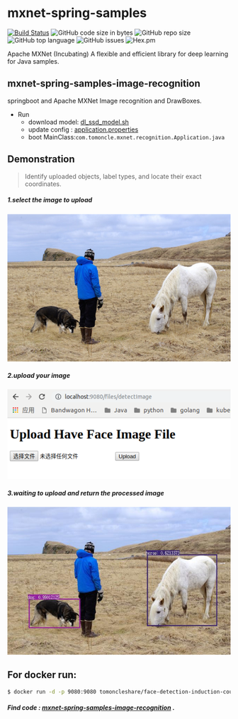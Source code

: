 # mxnet-spring-samples 
[![Build Status](https://travis-ci.org/tomoncle/mxnet-spring-samples.svg?branch=master)][travis] ![GitHub code size in bytes](https://img.shields.io/github/languages/code-size/tomoncle/mxnet-spring-samples.svg) ![GitHub repo size](https://img.shields.io/github/repo-size/tomoncle/mxnet-spring-samples.svg?color=green&logoColor=green) ![GitHub top language](https://img.shields.io/github/languages/top/tomoncle/mxnet-spring-samples.svg?color=yes) ![GitHub issues](https://img.shields.io/github/issues/tomoncle/mxnet-spring-samples.svg) ![Hex.pm](https://img.shields.io/hexpm/l/plug.svg)

Apache MXNet (Incubating) A flexible and efficient library for deep learning for Java samples.

## mxnet-spring-samples-image-recognition
springboot and Apache MXNet Image recognition and DrawBoxes.
* Run
  * download model: [dl_ssd_model.sh](models/dl_ssd_model.sh)
  * update config : [application.properties](mxnet-spring-samples-image-recognition/src/main/resources/application.properties)
  * boot MainClass:`com.tomoncle.mxnet.recognition.Application.java`

## Demonstration
 > Identify uploaded objects, label types, and locate their exact coordinates.
##### 1.select the image to upload
![...](https://raw.githubusercontent.com/tomoncle/img/master/face-detection-induction-course/person.jpg)

##### 2.upload your image
![...](https://raw.githubusercontent.com/tomoncle/img/master/face-detection-induction-course/1.png)

##### 3.waiting to upload and return the processed image
![...](https://raw.githubusercontent.com/tomoncle/img/master/face-detection-induction-course/view.png)

## For docker run: 
```bash
$ docker run -d -p 9080:9080 tomoncleshare/face-detection-induction-course:20190512
```

##### Find code : [mxnet-spring-samples-image-recognition](mxnet-spring-samples-image-recognition) .
[travis]: https://travis-ci.org/tomoncle/mxnet-spring-samples
